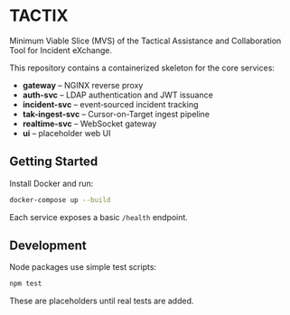 # TACTIX

Minimum Viable Slice (MVS) of the Tactical Assistance and Collaboration Tool for Incident eXchange.

This repository contains a containerized skeleton for the core services:

- **gateway** – NGINX reverse proxy
- **auth-svc** – LDAP authentication and JWT issuance
- **incident-svc** – event‑sourced incident tracking
- **tak-ingest-svc** – Cursor-on-Target ingest pipeline
- **realtime-svc** – WebSocket gateway
- **ui** – placeholder web UI

## Getting Started

Install Docker and run:

```bash
docker-compose up --build
```

Each service exposes a basic `/health` endpoint.

## Development

Node packages use simple test scripts:

```bash
npm test
```

These are placeholders until real tests are added.
